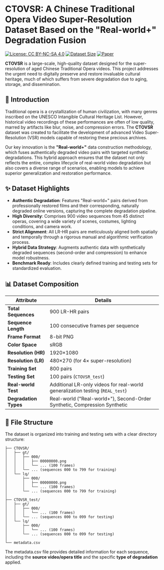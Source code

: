 # CTOVSR: A Chinese Traditional Opera Video Super-Resolution Dataset Based on the "Real-world+" Degradation Fusion

[![License: CC BY-NC-SA 4.0](https://img.shields.io/badge/License-CC%20BY--NC--SA%204.0-blue.svg)](https://creativecommons.org/licenses/by-nc-sa/4.0/)
[![Dataset Size](https://img.shields.io/badge/Dataset%20Size-157%20GB-orange.svg)](https://your-science-data-bank-link.com)
[![Paper](https://img.shields.io/badge/Paper-Link%20to%20be%20added-brightgreen.svg)](https://your-paper-link.com)

**CTOVSR** is a large-scale, high-quality dataset designed for the super-resolution of aged Chinese Traditional Opera videos. This project addresses the urgent need to digitally preserve and restore invaluable cultural heritage, much of which suffers from severe degradation due to aging, storage, and dissemination.

## 🌟 Introduction

Traditional opera is a crystallization of human civilization, with many genres inscribed on the UNESCO Intangible Cultural Heritage List. However, historical video recordings of these performances are often of low quality, marred by artifacts like blur, noise, and compression errors. The **CTOVSR** dataset was created to facilitate the development of advanced Video Super-Resolution (VSR) models capable of restoring these precious archives.

Our key innovation is the **"Real-world+"** data construction methodology, which fuses authentically degraded video pairs with targeted synthetic degradations. This hybrid approach ensures that the dataset not only reflects the entire, complex lifecycle of real-world video degradation but also covers a diverse range of scenarios, enabling models to achieve superior generalization and restoration performance.

## ✨ Dataset Highlights

*   **Authentic Degradation**: Features "Real-world+" pairs derived from professionally restored films and their corresponding, naturally degraded online versions, capturing the complete degradation pipeline.
*   **High Diversity**: Comprises 900 video sequences from 45 distinct operas, covering a wide variety of scenes, costumes, lighting conditions, and camera work.
*   **Strict Alignment**: All LR-HR pairs are meticulously aligned both spatially and temporally through a rigorous manual and algorithmic verification process.
*   **Hybrid Data Strategy**: Augments authentic data with synthetically degraded sequences (second-order and compression) to enhance model robustness.
*   **Benchmark Ready**: Includes clearly defined training and testing sets for standardized evaluation.

## 📊 Dataset Composition

| Attribute             | Details                                                      |
| --------------------- | ------------------------------------------------------------ |
| **Total Sequences**   | 900 LR-HR pairs                                              |
| **Sequence Length**   | 100 consecutive frames per sequence                          |
| **Frame Format**      | 8-bit PNG                                                    |
| **Color Space**       | sRGB                                                         |
| **Resolution (HR)**   | 1920×1080                                                    |
| **Resolution (LR)**   | 480×270 (for 4× super-resolution)                            |
| **Training Set**      | 800 pairs                                                    |
| **Testing Set**       | 100 pairs (`CTOVSR_test`)                                    |
| **Real-world Test**   | Additional LR-only videos for real-world generalization testing (`REAL_test`) |
| **Degradation Types** | Real-world ("Real-world+"), Second-Order Synthetic, Compression Synthetic |

## 📁 File Structure

The dataset is organized into training and testing sets with a clear directory structure:

```
├── CTOVSR/
│   ├── gt/
│   │   ├── 000/
│   │   │   ├── 00000000.png
│   │   │   └── ... (100 frames)
│   │   └── ... (sequences 000 to 799 for training)
│   └── lq/
│       ├── 000/
│       │   ├── 00000000.png
│       │   └── ... (100 frames)
│       └── ... (sequences 000 to 799 for training)
│
├── CTOVSR_test/
│   ├── gt/
│   │   ├── 000/
│   │   │   └── ... (100 frames)
│   │   └── ... (sequences 000 to 099 for testing)
│   └── lq/
│       ├── 000/
│       │   └── ... (100 frames)
│       └── ... (sequences 000 to 099 for testing)
│
└── metadata.csv
```

The metadata.csv file provides detailed information for each sequence, including the **source video/opera title**  and the specific **type of degradation** applied.